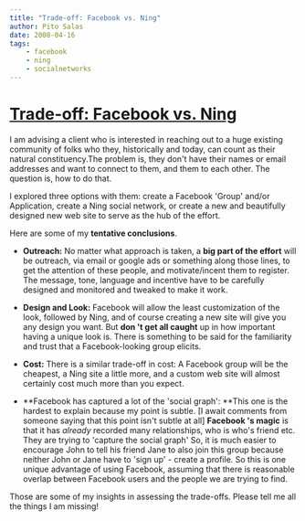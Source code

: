 ```yaml
---
title: "Trade-off: Facebook vs. Ning"
author: Pito Salas
date: 2008-04-16
tags:
    - facebook
    - ning
    - socialnetworks
---
```

# [Trade-off: Facebook vs. Ning](None)




I am advising a client who is interested in reaching out to a huge existing
community of folks who they, historically and today, can count as their
natural constituency.The problem is, they don't have their names or email
addresses and want to connect to them, and them to each other. The question
is, how to do that.

I explored three options with them: create a Facebook 'Group' and/or
Application, create a Ning social network, or create a new and beautifully
designed new web site to serve as the hub of the effort.

Here are some of my **tentative conclusions**.

  * **Outreach:** No matter what approach is taken, a **big part of the effort** will be outreach, via email or google ads or something along those lines, to get the attention of these people, and motivate/incent them to register. The message, tone, language and incentive have to be carefully designed and monitored and tweaked to make it work.

  * **Design and Look:** Facebook will allow the least customization of the look, followed by Ning, and of course creating a new site will give you any design you want. But **don 't get all caught** up in how important having a unique look is. There is something to be said for the familiarity and trust that a Facebook-looking group elicits.

  * **Cost:** There is a similar trade-off in cost: A Facebook group will be the cheapest, a Ning site a little more, and a custom web site will almost certainly cost much more than you expect.

  * **Facebook has captured a lot of the 'social graph': **This one is the hardest to explain because my point is subtle. [I await comments from someone saying that this point isn't subtle at all] **Facebook 's magic** is that it has _already_ recorded many relationships, who is who's friend etc. They are trying to 'capture the social graph' So, it is much easier to encourage John to tell his friend Jane to also join this group because neither John or Jane have to 'sign up' - create a profile. So this is one unique advantage of using Facebook, assuming that there is reasonable overlap between Facebook users and the people we are trying to find.

Those are some of my insights in assessing the trade-offs. Please tell me all
the things I am missing!


